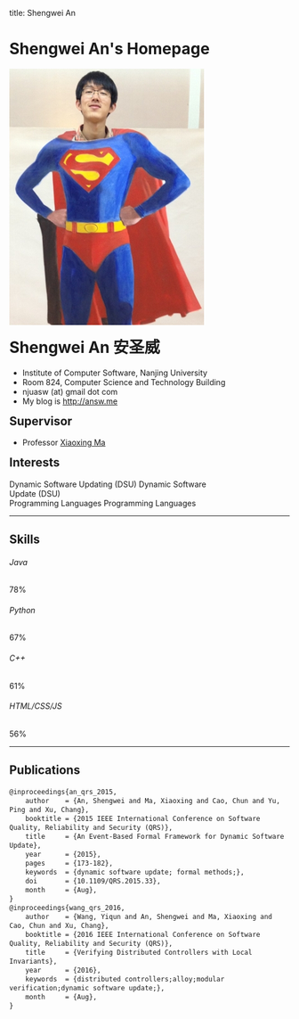 title: Shengwei An

<h1 class="page-title">Shengwei An's Homepage</h1>
<div class="news-body">
    <div class="row gutter k-equal-height"><!-- row -->
        <div class="col-lg-4 col-md-4 col-sm-12">
            <img src="static/img/shengweian.jpg" alt="Shengwei An" class="aligncenter" />
        </div>
        <div class="col-lg-8 col-md-8 col-sm-12">
            <h1 style="margin-top: 15px;">Shengwei An 安圣威</h1>
            <ul>
                <li>Institute of Computer Software, Nanjing University</li>
                <li>Room 824, Computer Science and Technology Building</li>
                <li>njuasw (at) gmail dot com</li>
                <li>My blog is <a href="http://answ.me">http://answ.me</a></li>
            </ul>
            <h2 style="margin-top: 15px;">Supervisor</h2>
            <ul>
                <li>Professor <a href="/people/xiaoxingma/" title="Xiaoxing Ma">Xiaoxing Ma</a></li>
            </ul>
            <h2 style="margin-top: 15px;">Interests</h2>
            <div class="col-lg-10 col-md-10 col-sm-12">
                <div class="progress progress-striped">
                    <div class="progress-bar progress-bar-success" role="progressbar" aria-valuenow="80" aria-valuemin="0" aria-valuemax="100" style="width: 80%">
                        <span class="sr-only">Dynamic Software Updating (DSU)</span>
                        Dynamic Software Update (DSU)
                    </div>
                </div>
                <div class="progress progress-striped">
                    <div class="progress-bar progress-bar-info" role="progressbar" aria-valuenow="70" aria-valuemin="0" aria-valuemax="100" style="width: 70%">
                        <span class="sr-only">Programming Languages</span>
                        Programming Languages
                    </div>
                </div>
            </div>
        </div>
    </div><!-- row end -->
    <hr />
    <h2>Skills</h2>
    <div class="row k-equal-height"><!-- row -->
        <div class="col-lg-3 col-md-6 col-sm-12 text-center"><!-- pie chart -->
            <h6>Java</h6>
            <div class="k-chart-wrap">
                <div class="chart" data-percent="78" data-width="120" data-line="15" data-color="#e98925">78%</div>
            </div>
        </div>
        <div class="col-lg-3 col-md-6 col-sm-12 text-center"><!-- pie chart -->
            <h6>Python</h6>
            <div class="k-chart-wrap">
                <div class="chart" data-percent="67" data-width="120" data-line="15" data-color="#16a990">67%</div>
            </div>
        </div>
        <div class="col-lg-3 col-md-6 col-sm-12 text-center"><!-- pie chart -->
            <h6>C++</h6>
            <div class="k-chart-wrap">
                <div class="chart" data-percent="61" data-width="120" data-line="15" data-color="#c5cace">61%</div>
            </div>
        </div>
        <div class="col-lg-3 col-md-6 col-sm-12 text-center"><!-- pie chart -->
            <h6>HTML/CSS/JS</h6>
            <div class="k-chart-wrap">
                <div class="chart" data-percent="56" data-width="120" data-line="15" data-color="#198ebd">56%</div>
            </div>
        </div>
    </div><!-- row end -->

</div>

<hr />

## Publications

~~~{.bibtexhtml hl_lines="Shengwei An"}
@inproceedings{an_qrs_2015,
    author    = {An, Shengwei and Ma, Xiaoxing and Cao, Chun and Yu, Ping and Xu, Chang},
    booktitle = {2015 IEEE International Conference on Software Quality, Reliability and Security (QRS)},
    title     = {An Event-Based Formal Framework for Dynamic Software Update},
    year      = {2015},
    pages     = {173-182},
    keywords  = {dynamic software update; formal methods;},
    doi       = {10.1109/QRS.2015.33},
    month     = {Aug},
}
@inproceedings{wang_qrs_2016,
    author    = {Wang, Yiqun and An, Shengwei and Ma, Xiaoxing and Cao, Chun and Xu, Chang},
    booktitle = {2016 IEEE International Conference on Software Quality, Reliability and Security (QRS)},
    title     = {Verifying Distributed Controllers with Local Invariants},
    year      = {2016},
    keywords  = {distributed controllers;alloy;modular verification;dynamic software update;},
    month     = {Aug},
}
~~~
